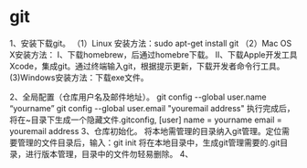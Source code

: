 ﻿# git

1、安装下载git。
    （1）Linux 安装方法：sudo apt-get install git
    （2）Mac OS X安装方法：
        I、下载homebrew，后通过homebre下载。
        II、下载Apple开发工具Xcode，集成git。通过终端输入git，根据提示更新，下载开发者命令行工具。
     (3)Windows安装方法：下载exe文件。

2、全局配置（仓库用户名及邮件地址）。
     git config --global user.name “yourname”
     git config --global user.email "youremail address"
     执行完成后，将在~目录下生成一个隐藏文件.gitconfig,
     [user]
         name = yourname
         email = youremail address
3、仓库初始化。
    将本地需管理的目录纳入git管理。定位需要管理的文件目录后，输入：git init
    将在本地目录中，生成git管理需要的.git目录，进行版本管理，目录中的文件勿轻易删除。
4、